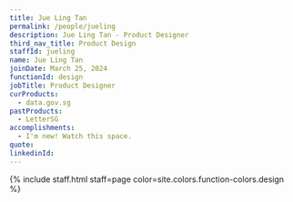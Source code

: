 ```yaml
---
title: Jue Ling Tan
permalink: /people/jueling
description: Jue Ling Tan - Product Designer
third_nav_title: Product Design
staffId: jueling
name: Jue Ling Tan
joinDate: March 25, 2024
functionId: design
jobTitle: Product Designer
curProducts:
  - data.gov.sg
pastProducts:
  - LetterSG
accomplishments:
  - I'm new! Watch this space.
quote: 
linkedinId:
---
```


{% include staff.html staff=page color=site.colors.function-colors.design %}
